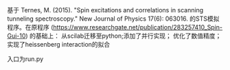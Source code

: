 基于
Ternes, M. (2015). "Spin excitations and correlations in scanning tunneling spectroscopy." New Journal of Physics 17(6): 063016.
的STS模拟程序。在原程序
(https://www.researchgate.net/publication/283257410_Spin-Gui-10)
的基础上：
从scilab迁移至python;添加了并行实现；
优化了数值精度；
实现了heissenberg interaction的拟合

入口为run.py
